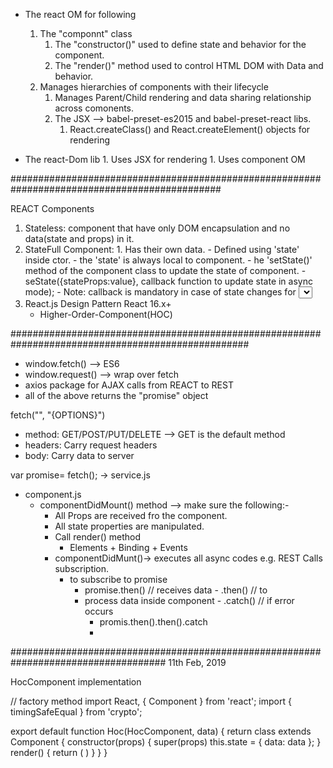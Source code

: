 - The react OM for following
    1. The "componnt" class
	    1. The "constructor()" used to define state and behavior for the component.
        2. The "render()" method used to control HTML DOM with Data and behavior.
    2. Manages hierarchies of components with their lifecycle
        1. Manages Parent/Child rendering and data sharing relationship across comonents.
        2. The JSX --> babel-preset-es2015 and babel-preset-react libs.
            1. React.createClass()  and React.createElement() objects for rendering 

- The react-Dom lib
        1. Uses JSX for rendering
            1. Uses component OM
          
##############################################################################################

REACT Components
1. Stateless: component that have only DOM  encapsulation and no data(state and props) in it.
2. StateFull Component: 1. Has their own data. 
                           - Defined using 'state' inside ctor.
                           - the 'state' is  always local to component.
                           - he 'setState()' method of the component class to update the state of      component.
                           - seState({stateProps:value}, callback function to update state in async mode);
                           - Note: callback is mandatory in case of state changes for <select> element
                        1. Has data received from their 'Parent' component. defined using 'props'      parameter passed to ctor. the 'props' are always across components.
    2.1. Statefull 'Controlled-Component'
        - Event and data binding for each editable element is used.
    2.2. Statefull 'UnControlled-Component'
        - State is not defined using "state" object, but the editable elements has implicit object declaration.
1. React.js Design Pattern React 16.x+
    - Higher-Order-Component(HOC)

###################################################################################################

- window.fetch() --> ES6
- window.request() --> wrap over fetch
- axios package for AJAX calls from REACT to REST
- all of the above returns the "promise" object
 
 

fetch("<URL>", "{OPTIONS}")

- method: GET/POST/PUT/DELETE -->  GET is the default method
- headers: Carry request headers
- body: Carry data to server

var promise= fetch(); -> service.js

- component.js
    - componentDidMount() method --> make sure the following:-
        - All Props are received fro the component.
        - All state properties are manipulated.
        - Call render() method
            - Elements + Binding + Events
        - componentDidMunt()-> executes all async codes e.g. REST Calls subscription.
            - to subscribe to promise
                - promise.then() // receives data - .then() // to
                -  process data inside component - .catch() // if error occurs
                    - promis.then().then().catch
                    - 
####################################################################################
11th Feb, 2019

HocComponent implementation

// factory method
import React, { Component } from 'react';
import { timingSafeEqual } from 'crypto';

export default function Hoc(HocComponent, data) {
    return class extends Component {
        constructor(props) {
            super(props)
            this.state = {
                data: data
            };
        }
        render() {
            return (
                <HocComponent data={this.state.data}{...this.props} />
            )
        }
    }
}
